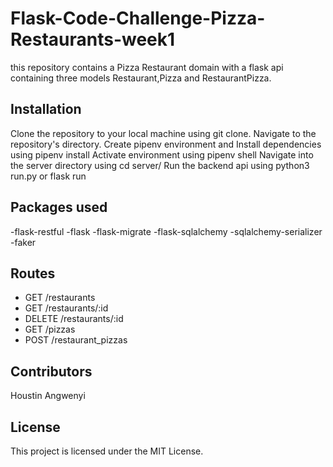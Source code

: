 # Flask-Code-Challenge-Pizza-Restaurants-week1
this repository contains a Pizza Restaurant domain with a flask api containing three models Restaurant,Pizza and RestaurantPizza.

## Installation
Clone the repository to your local machine using git clone.
Navigate to the repository's directory.
Create pipenv environment and Install dependencies using pipenv install
Activate environment using pipenv shell
Navigate into the server directory using cd server/
Run the backend api  using python3 run.py or flask run

## Packages used
-flask-restful 
-flask 
-flask-migrate 
-flask-sqlalchemy
-sqlalchemy-serializer
-faker 

## Routes
- GET /restaurants
- GET /restaurants/:id
- DELETE /restaurants/:id
- GET /pizzas
- POST /restaurant_pizzas

## Contributors
Houstin Angwenyi

## License
This project is licensed under the MIT License.